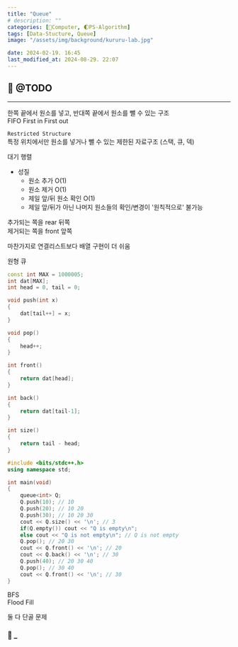 ```yaml
---
title: "Queue"
# description: ""
categories: [💫Computer, 🌓PS-Algorithm]
tags: [Data-Stucture, Queue]
image: "/assets/img/background/kururu-lab.jpg"

date: 2024-02-19. 16:45
last_modified_at: 2024-08-29. 22:07
---
```


## 💫 @TODO

---

한쪽 끝에서 원소를 넣고, 반대쪽 끝에서 원소를 뺄 수 있는 구조  
FIFO First in First out  

`Restricted Structure`  
특정 위치에서만 원소를 넣거나 뺄 수 있는 제한된 자료구조 (스택, 큐, 덱)  

대기 행렬  

- 성질
  - 원소 추가 O(1)
  - 원소 제거 O(1)
  - 제일 앞/뒤 원소 확인 O(1)
  - 제일 앞/뒤가 아닌 나머지 원소들의 확인/변경이 '원칙적으로' 불가능

추가되는 쪽을 rear 뒤쪽  
제거되는 쪽을 front 앞쪽  

마찬가지로 연결리스트보다 배열 구현이 더 쉬움

원형 큐  

```cpp
const int MAX = 1000005;
int dat[MAX];
int head = 0, tail = 0;

void push(int x)
{
	dat[tail++] = x;
}

void pop()
{
	head++;
}

int front()
{
	return dat[head];
}

int back()
{
	return dat[tail-1];
}

int size()
{
	return tail - head;
}

```

```cpp
#include <bits/stdc++.h>
using namespace std;

int main(void)
{
	queue<int> Q;
	Q.push(10); // 10
	Q.push(20); // 10 20
	Q.push(30); // 10 20 30
	cout << Q.size() << '\n'; // 3
	if(Q.empty()) cout << "Q is empty\n";
	else cout << "Q is not empty\n"; // Q is not empty
	Q.pop(); // 20 30
	cout << Q.front() << '\n'; // 20
	cout << Q.back() << '\n'; // 30
	Q.push(40); // 20 30 40
	Q.pop(); // 30 40
	cout << Q.front() << '\n'; // 30
}
```

BFS  
Flood Fill  

둘 다 단골 문제  

### 🫧 _
